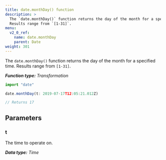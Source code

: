 ```yaml
---
title: date.monthDay() function
description: >
  The `date.monthDay()` function returns the day of the month for a specified time.
  Results range from `[1-31]`.
menu:
  v2_0_ref:
    name: date.monthDay
    parent: Date
weight: 301
---
```


The `date.monthDay()` function returns the day of the month for a specified time.
Results range from `[1-31]`.

_**Function type:** Transformation_  

```js
import "date"

date.monthDay(t: 2019-07-17T12:05:21.012Z)

// Returns 17
```

## Parameters

### t
The time to operate on.

_**Data type:** Time_
